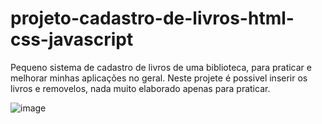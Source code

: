 # projeto-cadastro-de-livros-html-css-javascript
Pequeno sistema de cadastro de livros de uma biblioteca, para praticar e melhorar minhas aplicações no geral. Neste projete é possivel inserir os livros e removelos, nada muito elaborado apenas para praticar.  

![image](https://user-images.githubusercontent.com/68924739/196249718-290fef3c-d1c9-4eb8-a6fe-5d3eb26f99db.png)


